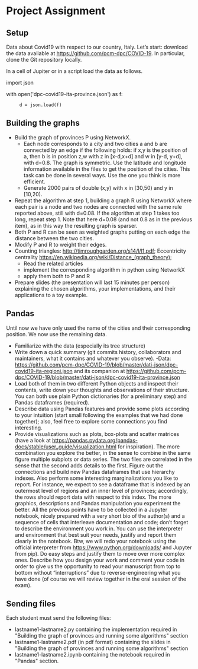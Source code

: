 # Project Assignment
## Setup

Data about Covid19 with respect to our country, Italy.
Let’s start: download the data available at https://github.com/pcm-dpc/COVID-19. In particular, clone the Git repository locally.

In a cell of Jupiter or in a script load the data as follows.

import json

with open('dpc-covid19-ita-province.json') as f:

         d = json.load(f)

## Building the graphs

- Build the graph of provinces P using NetworkX.
  - Each node corresponds to a city and two cities a and b are connected by an edge if the following holds: if x,y is the position of a, then b is in position z,w with z in [x-d,x+d] and w in [y-d, y+d], with d=0.8. The graph is symmetric. Use the latitude and longitude information available in the files to get the position of the cities. This task can be done in several ways. Use the one you think is more efficient.
  - Generate 2000 pairs of double (x,y) with x in [30,50) and y in [10,20).
- Repeat the algorithm at step 1, building a graph R using NetworkX where each pair is a node and two nodes are connected with the same rule reported above, still with d=0.08. If the algorithm at step 1 takes too long, repeat step 1. Note that here d=0.08 (and not 0.8 as in the previous item), as in this way the resulting graph is sparser.
- Both P and R can be seen as weighted graphs putting on each edge the distance between the two cities.
- Modify P and R to weight their edges.
- Counting triangles: http://timroughgarden.org/s14/l/l1.pdf;
  Eccentricity centrality https://en.wikipedia.org/wiki/Distance_(graph_theory);
  - Read the related articles
  - implement the corresponding algorithm in python using NetworkX
  - apply them both to P and R
- Prepare slides (the presentation will last 15 minutes per person) explaining the chosen algorithms, your implementations, and their applications to a toy example.

## Pandas

Until now we have only used the name of the cities and their corresponding position. We now use the remaining data.

- Familiarize with the data (especially its tree structure)
- Write down a quick summary (git commits history, collaborators and maintainers, what it contains and whatever you observe).
-Data: https://github.com/pcm-dpc/COVID-19/blob/master/dati-json/dpc-covid19-ita-regioni.json and its companion at https://github.com/pcm-dpc/COVID-19/blob/master/dati-json/dpc-covid19-ita-province.json
- Load both of them in two different Python objects and inspect their contents, write down your thoughts and observations of their structure. You can both use plain Python dictionaries (for a preliminary step) and Pandas dataframes (required).
- Describe data using Pandas features and provide some plots according to your intuition (start small following the examples that we had done together); also, feel free to explore some connections you find interesting.
- Provide visualizations such as plots, box-plots and scatter matrices (have a look at https://pandas.pydata.org/pandas-docs/stable/user_guide/visualization.html  for inspiration). The more combination you explore the better, in the sense to combine in the same figure multiple subplots or data series.
The two files are correlated in the sense that the second adds details to the first. Figure out the connections and build new Pandas dataframes that use hierarchy indexes. Also perform some interesting marginalizations you like to report.
For instance, we expect to see a dataframe that is indexed by an outermost level of regions and an inner level of provinces; accordingly, the rows should report data with respect to this index.
The more graphics, descriptions and Pandas manipulation you experiment the better.
All the previous points have to be collected in a Jupyter notebook, nicely prepared with a very short bio of the author(s) and a sequence of cells that interleave documentation and code; don’t forget to describe the environment you work in.
You can use the interpreter and environment that best suit your needs, justify and report them clearly in the notebook. Btw, we will redo your notebook using the official interpreter from https://www.python.org/downloads/ and Jupyter from pip).
Do easy steps and justify them to move over more complex ones. Describe how you design your work and comment your code in order to give us the opportunity to read your manuscript from top to bottom without “interruptions” due to reverse-engineering what you have done (of course we will review together in the oral session of the exam).

## Sending files

Each student must send the following files:

- lastname1-lastname2.py containing the implementation required in "Building the graph of provinces and running some algorithms" section
- lastname1-lastname2.pdf (in pdf format) containing the slides in "Building the graph of provinces and running some algorithms" section
- lastname1-lastname2.ipynb containing the notebook required in "Pandas" section.
